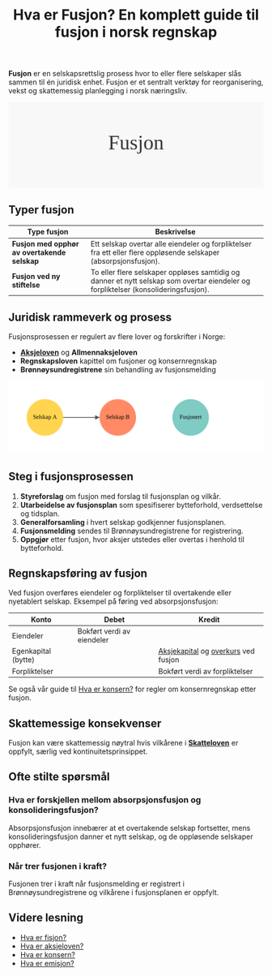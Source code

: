﻿---
title: "Hva er Fusjon? En komplett guide til fusjon i norsk regnskap"
seoTitle: "Hva er Fusjon? En komplett guide til fusjon i norsk regnskap"
description: '**Fusjon** er en selskapsrettslig prosess hvor to eller flere selskaper slås sammen til én juridisk enhet. Fusjon er et sentralt verktøy for reorganisering, ...'
---

**Fusjon** er en selskapsrettslig prosess hvor to eller flere selskaper slås sammen til én juridisk enhet. Fusjon er et sentralt verktøy for reorganisering, vekst og skattemessig planlegging i norsk næringsliv.

![Fusjon](fusjon-image.svg)

## Typer fusjon

| Type fusjon                                    | Beskrivelse                                                                                                   |
|------------------------------------------------|---------------------------------------------------------------------------------------------------------------|
| **Fusjon med opphør av overtakende selskap**   | Ett selskap overtar alle eiendeler og forpliktelser fra ett eller flere oppløsende selskaper (absorpsjonsfusjon). |
| **Fusjon ved ny stiftelse**                    | To eller flere selskaper oppløses samtidig og danner et nytt selskap som overtar eiendeler og forpliktelser (konsolideringsfusjon). |

## Juridisk rammeverk og prosess

Fusjonsprosessen er regulert av flere lover og forskrifter i Norge:

* **[Aksjeloven](/blogs/regnskap/hva-er-aksjeloven "Hva er Aksjeloven? Regler for Aksjeselskaper i Norge")** og **Allmennaksjeloven**
* **Regnskapsloven** kapittel om fusjoner og konsernregnskap
* **Brønnøysundregistrene** sin behandling av fusjonsmelding

![Fusjonsprosess](fusjon-prosess.svg)

## Steg i fusjonsprosessen

1. **Styreforslag** om fusjon med forslag til fusjonsplan og vilkår.
2. **Utarbeidelse av fusjonsplan** som spesifiserer bytteforhold, verdsettelse og tidsplan.
3. **Generalforsamling** i hvert selskap godkjenner fusjonsplanen.
4. **Fusjonsmelding** sendes til Brønnøysundregistrene for registrering.
5. **Oppgjør** etter fusjon, hvor aksjer utstedes eller overtas i henhold til bytteforhold.

## Regnskapsføring av fusjon

Ved fusjon overføres eiendeler og forpliktelser til overtakende eller nyetablert selskap. Eksempel på føring ved absorpsjonsfusjon:

| Konto                | Debet                      | Kredit            |
|----------------------|----------------------------|-------------------|
| Eiendeler            | Bokført verdi av eiendeler |                   |
| Egenkapital (bytte)  |                            | [Aksjekapital](/blogs/regnskap/hva-er-aksjekapital "Hva er Aksjekapital? Krav og Forklaring") og [overkurs](/blogs/regnskap/hva-er-overkurs "Hva er Overkurs? En Guide til Overkurs i Regnskap") ved fusjon |
| Forpliktelser        |                            | Bokført verdi av forpliktelser |

Se også vår guide til [Hva er konsern?](/blogs/regnskap/hva-er-konsern "Hva er Konsern? Komplett Guide til Konsernstrukturer") for regler om konsernregnskap etter fusjon.

## Skattemessige konsekvenser

Fusjon kan være skattemessig nøytral hvis vilkårene i **[Skatteloven](/blogs/regnskap/hva-er-skatteloven "Hva er Skatteloven? Komplett Guide til Norsk Skattelovgivning")** er oppfylt, særlig ved kontinuitetsprinsippet.

## Ofte stilte spørsmål

### Hva er forskjellen mellom absorpsjonsfusjon og konsolideringsfusjon?

Absorpsjonsfusjon innebærer at et overtakende selskap fortsetter, mens konsolideringsfusjon danner et nytt selskap, og de oppløsende selskaper opphører.

### Når trer fusjonen i kraft?

Fusjonen trer i kraft når fusjonsmelding er registrert i Brønnøysundregistrene og vilkårene i fusjonsplanen er oppfylt.

## Videre lesning

* [Hva er fisjon?](/blogs/regnskap/hva-er-fisjon "Hva er Fisjon? Guide til Fisjon i Norsk Regnskap")
* [Hva er aksjeloven?](/blogs/regnskap/hva-er-aksjeloven "Hva er Aksjeloven? Regler for Aksjeselskaper i Norge")
* [Hva er konsern?](/blogs/regnskap/hva-er-konsern "Hva er Konsern? Komplett Guide til Konsernstrukturer")
* [Hva er emisjon?](/blogs/regnskap/emisjon "Hva er Emisjon? En komplett guide til kapitalforhøyelse og aksjeutstedelse")











